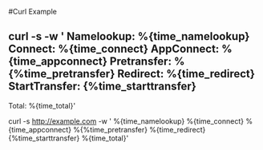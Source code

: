 #Curl Example



curl -s -w ' 
Namelookup: %{time_namelookup}
Connect: %{time_connect}
AppConnect: %{time_appconnect}
Pretransfer: %{%time_pretransfer}
Redirect: %{time_redirect}
StartTransfer: {%time_starttransfer}
----------------------------------
Total: %{time_total}' 

curl -s http://example.com -w ' 
%{time_namelookup}
%{time_connect}
%{time_appconnect}
%{%time_pretransfer}
%{time_redirect}
{%time_starttransfer}
%{time_total}' 
